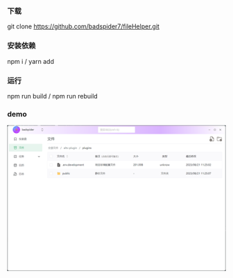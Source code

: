 ### 下载

git clone https://github.com/badspider7/fileHelper.git

### 安装依赖

npm i / yarn add

### 运行

npm run build / npm run rebuild

### demo

![](./screenshot/example.png)
